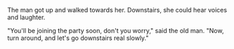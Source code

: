 The man got up and walked towards her. Downstairs, she could hear voices and laughter.

"You'll be joining the party soon, don't you worry," said the old man. "Now, turn around, and let's go downstairs real slowly."
